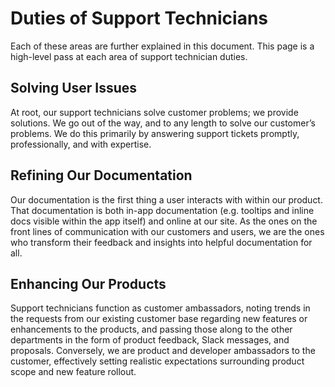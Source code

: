 # Duties of Support Technicians

Each of these areas are further explained in this document. This page is a high-level pass at each area of support technician duties.

## Solving User Issues

At root, our support technicians solve customer problems; we provide solutions. We go out of the way, and to any length to solve our customer’s problems. We do this primarily by answering support tickets promptly, professionally, and with expertise.

## Refining Our Documentation

Our documentation is the first thing a user interacts with within our product. That documentation is both in-app documentation \(e.g. tooltips and inline docs visible within the app itself\) and online at our site. As the ones on the front lines of communication with our customers and users, we are the ones who transform their feedback and insights into helpful documentation for all.

## Enhancing Our Products

Support technicians function as customer ambassadors, noting trends in the requests from our existing customer base regarding new features or enhancements to the products, and passing those along to the other departments in the form of product feedback, Slack messages, and proposals. Conversely, we are product and developer ambassadors to the customer, effectively setting realistic expectations surrounding product scope and new feature rollout.

